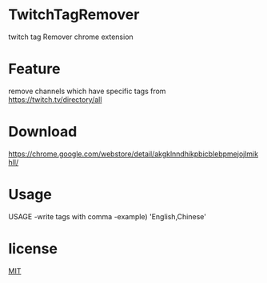 # TwitchTagRemover
twitch tag Remover chrome extension

# Feature
remove channels which have specific tags from https://twitch.tv/directory/all

# Download
https://chrome.google.com/webstore/detail/akgklnndhikpbicblebpmejojlmikhll/

# Usage
USAGE
-write tags with comma
-example) 'English,Chinese'

# license
[MIT](https://github.com/jhen0409/react-chrome-extension-boilerplate/blob/master/LICENSE)
